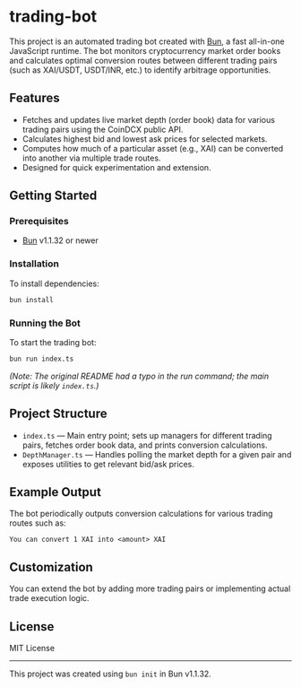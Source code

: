 # trading-bot

This project is an automated trading bot created with [Bun](https://bun.sh), a fast all-in-one JavaScript runtime. The bot monitors cryptocurrency market order books and calculates optimal conversion routes between different trading pairs (such as XAI/USDT, USDT/INR, etc.) to identify arbitrage opportunities.

## Features

- Fetches and updates live market depth (order book) data for various trading pairs using the CoinDCX public API.
- Calculates highest bid and lowest ask prices for selected markets.
- Computes how much of a particular asset (e.g., XAI) can be converted into another via multiple trade routes.
- Designed for quick experimentation and extension.

## Getting Started

### Prerequisites

- [Bun](https://bun.sh) v1.1.32 or newer

### Installation

To install dependencies:

```bash
bun install
```

### Running the Bot

To start the trading bot:

```bash
bun run index.ts
```

*(Note: The original README had a typo in the run command; the main script is likely `index.ts`.)*

## Project Structure

- `index.ts` — Main entry point; sets up managers for different trading pairs, fetches order book data, and prints conversion calculations.
- `DepthManager.ts` — Handles polling the market depth for a given pair and exposes utilities to get relevant bid/ask prices.

## Example Output

The bot periodically outputs conversion calculations for various trading routes such as:

```
You can convert 1 XAI into <amount> XAI
```

## Customization

You can extend the bot by adding more trading pairs or implementing actual trade execution logic.

## License

MIT License

---

This project was created using `bun init` in Bun v1.1.32.
